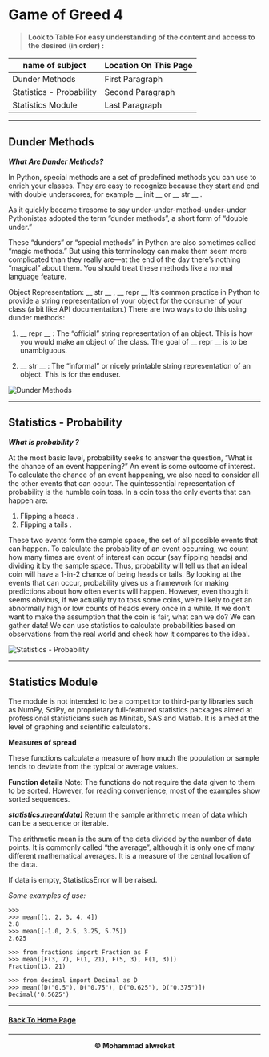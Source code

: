 # Game of Greed **4**

> **Look to Table For easy understanding of the content and access to the desired (in order) :**

|name of subject      | Location On This Page|
|---------------------|---------------------|
|Dunder Methods|First Paragraph|
|Statistics - Probability|Second Paragraph|
|Statistics Module|Last Paragraph|

---
## Dunder Methods

***What Are Dunder Methods?***

In Python, special methods are a set of predefined methods you can use to enrich your classes. They are easy to recognize because they start and end with double underscores, for example __ init __ or __ str __ .


As it quickly became tiresome to say under-under-method-under-under Pythonistas adopted the term “dunder methods”, a short form of “double under.”


These “dunders” or “special methods” in Python are also sometimes called “magic methods.” But using this terminology can make them seem more complicated than they really are—at the end of the day there’s nothing “magical” about them. You should treat these methods like a normal language feature.

Object Representation: __ str __ , __ repr __
It’s common practice in Python to provide a string representation of your object for the consumer of your class (a bit like API documentation.) There are two ways to do this using dunder methods:

1. __ repr __ : The “official” string representation of an object. This is how you would make an object of the class. The goal of __ repr __ is to be unambiguous.

2. __ str __ : The “informal” or nicely printable string representation of an object. This is for the enduser.



![Dunder Methods](https://holycoders.com/content/images/wordpress/2020/03/Python-Tutorial-dunder-or-special-methods.png)

---
## Statistics - Probability

***What is probability ?***

At the most basic level, probability seeks to answer the question, “What is the chance of an event happening?” An event is some outcome of interest. To calculate the chance of an event happening, we also need to consider all the other events that can occur. The quintessential representation of probability is the humble coin toss. In a coin toss the only events that can happen are:

1. Flipping a heads .
2. Flipping a tails .


These two events form the sample space, the set of all possible events that can happen. To calculate the probability of an event occurring, we count how many times are event of interest can occur (say flipping heads) and dividing it by the sample space. Thus, probability will tell us that an ideal coin will have a 1-in-2 chance of being heads or tails. By looking at the events that can occur, probability gives us a framework for making predictions about how often events will happen. However, even though it seems obvious, if we actually try to toss some coins, we’re likely to get an abnormally high or low counts of heads every once in a while. If we don’t want to make the assumption that the coin is fair, what can we do? We can gather data! We can use statistics to calculate probabilities based on observations from the real world and check how it compares to the ideal.


![Statistics - Probability](https://i.ytimg.com/vi/9MjQCGbyHws/maxresdefault.jpg)

---
## Statistics Module

The module is not intended to be a competitor to third-party libraries such as NumPy, SciPy, or proprietary full-featured statistics packages aimed at professional statisticians such as Minitab, SAS and Matlab. It is aimed at the level of graphing and scientific calculators.

**Measures of spread**

These functions calculate a measure of how much the population or sample tends to deviate from the typical or average values.


**Function details**
Note: The functions do not require the data given to them to be sorted. However, for reading convenience, most of the examples show sorted sequences.

***statistics.mean(data)***
Return the sample arithmetic mean of data which can be a sequence or iterable.

The arithmetic mean is the sum of the data divided by the number of data points. It is commonly called “the average”, although it is only one of many different mathematical averages. It is a measure of the central location of the data.

If data is empty, StatisticsError will be raised.

*Some examples of use:*

    >>>
    >>> mean([1, 2, 3, 4, 4])
    2.8
    >>> mean([-1.0, 2.5, 3.25, 5.75])
    2.625

    >>> from fractions import Fraction as F
    >>> mean([F(3, 7), F(1, 21), F(5, 3), F(1, 3)])
    Fraction(13, 21)

    >>> from decimal import Decimal as D
    >>> mean([D("0.5"), D("0.75"), D("0.625"), D("0.375")])
    Decimal('0.5625')


---
#### [Back To Home Page](https://mhmadwrekat.github.io/reading-notes)

---
<b>
<p align="center">
© Mohammad alwrekat
</p>